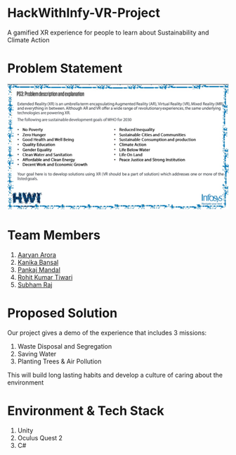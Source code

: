 # HackWithInfy-VR-Project
A gamified XR experience for people to learn about Sustainability and Climate Action

# Problem Statement
![Problem Statement](https://github.com/aaryan2134/HackWithInfy-VR-Project/blob/main/problem%20statement.jpg)
# Team Members
1. [Aaryan Arora](https://github.com/aaryan2134/)
2. [Kanika Bansal](https://github.com/Kanika-bansal)
3. [Pankaj Mandal](https://github.com/Pankaj7028)
4. [Rohit Kumar Tiwari]()
5. [Subham Raj]()

# Proposed Solution

Our project gives a demo of the experience that includes 3 missions:
1. Waste Disposal and Segregation
2. Saving Water
3. Planting Trees & Air Pollution

This will build long lasting habits and develop a culture of caring about the environment

# Environment & Tech Stack
1. Unity
2. Oculus Quest 2
3. C#


